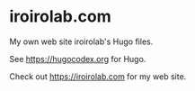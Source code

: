 # iroirolab.com

My own web site iroirolab's Hugo files.

See https://hugocodex.org for Hugo.

Check out https://iroirolab.com for my web site.
